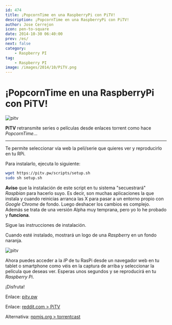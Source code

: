 ```yaml
---
id: 474
title: ¡PopcornTime en una RaspberryPi con PiTV!
description: ¡PopcornTime en una RaspberryPi con PiTV!
author: Jose Cerrejon
icon: pen-to-square
date: 2014-10-30 06:40:00
prev: /es/
next: false
category:
    - Raspberry PI
tag:
    - Raspberry PI
image: /images/2014/10/PiTV.png
---
```


# ¡PopcornTime en una RaspberryPi con PiTV!

![pitv](/images/2014/10/PiTV.png)

**PiTV** retransmite series o películas desde enlaces torrent como hace _PopcornTime_...

---

Te permite seleccionar vía web la peli/serie que quieres ver y reproducirlo en tu RPi.

Para instalarlo, ejecuta lo siguiente:

```bash
wget https://pitv.pw/scripts/setup.sh
sudo sh setup.sh
```

**Aviso** que la instalación de este script en tu sistema "secuestrará" _Raspbian_ para hacerlo suyo. Es decir, son muchas aplicaciones la que instala y cuando reinicias arranca las X para pasar a un entorno propio con _Google Chrome_ de fondo. Luego deshacer los cambios es complejo. Además se trata de una versión Alpha muy temprana, pero yo lo he probado y **funciona**.

Sigue las instrucciones de instalación.

Cuando esté instalado, mostrará un logo de una *Raspberr*y en un fondo naranja.

![pitv](/images/2014/10/PiTV_cap.png)

Ahora puedes acceder a la _IP_ de tu RasPi desde un navegador web en tu tablet o smartphone como véis en la captura de arriba y seleccionar la película que deseas ver. Esperas unos segundos y se reproducirá en tu _Raspberry Pi_.

¡Disfruta!

Enlace: [pitv.pw](https://pitv.pw)

Enlace: [reddit.com > PiTV](https://www.reddit.com/r/PiTV)

Alternativa: [npmjs.org > torrentcast](https://www.npmjs.org/package/torrentcast)
